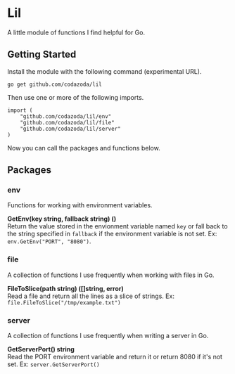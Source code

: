 # Lil

A little module of functions I find helpful for Go.

## Getting Started

Install the module with the following command (experimental URL).

```
go get github.com/codazoda/lil
```

Then use one or more of the following imports.

```
import (
    "github.com/codazoda/lil/env"
    "github.com/codazoda/lil/file"
    "github.com/codazoda/lil/server"
)
```

Now you can call the packages and functions below.

## Packages

### env

Functions for working with environment variables.

**GetEnv(key string, fallback string) ()**  
Return the value stored in the envionment variable named `key` or fall back to the string specified in `fallback` if the environment variable is not set. Ex: `env.GetEnv("PORT", "8080")`.

### file

A collection of functions I use frequently when working with files in Go.

**FileToSlice(path string) ([]string, error)**  
Read a file and return all the lines as a slice of strings. Ex: `file.FileToSlice("/tmp/example.txt")`

### server

A collection of functions I use frequently when writing a server in Go.

**GetServerPort() string**  
Read the PORT environment variable and return it or return 8080 if it's not set. Ex: `server.GetServerPort()`
